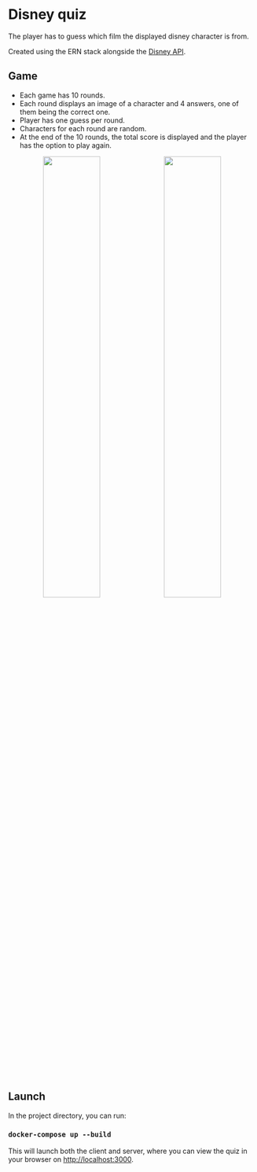 # Disney quiz

The player has to guess which film the displayed disney character is from.

Created using the ERN stack alongside the [Disney API](https://disneyapi.dev/).

## Game

- Each game has 10 rounds.
- Each round displays an image of a character and 4 answers, one of them being the correct one.
- Player has one guess per round.
- Characters for each round are random.
- At the end of the 10 rounds, the total score is displayed and the player has the option to play again.

<div align="center">
<img src="https://i.imgur.com/qJuMuNO.png" width="48%"/>
<img src="https://i.imgur.com/kmpSZve.png" width="48%"/>
</div>

## Launch

In the project directory, you can run:

### `docker-compose up --build`

This will launch both the client and server, where you can view the quiz in your browser on [http://localhost:3000](http://localhost:3000).
